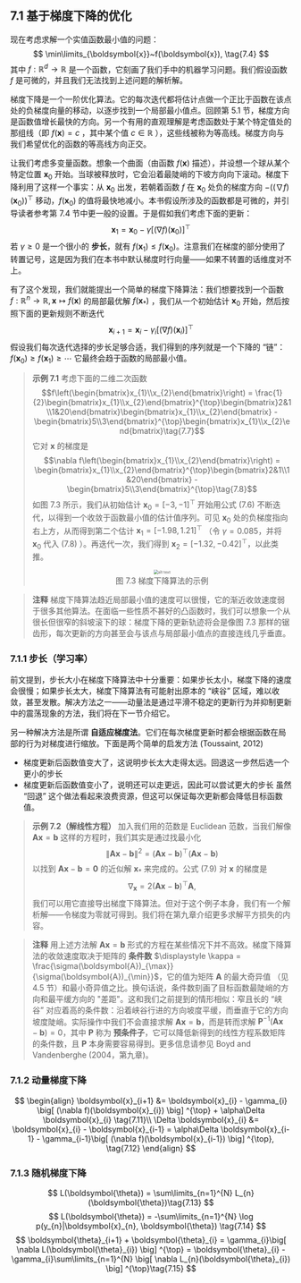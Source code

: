 ## 7.1 基于梯度下降的优化
现在考虑求解一个实值函数最小值的问题：
$$
\min\limits_{\boldsymbol{x}}~f(\boldsymbol{x}), \tag{7.4}
$$
其中 $f: \mathbb{R}^{d} \rightarrow \mathbb{R}$ 是一个函数，它刻画了我们手中的机器学习问题。我们假设函数 $f$ 是可微的，并且我们无法找到上述问题的解析解。

梯度下降是一个一阶优化算法。它的每次迭代都将估计点做一个正比于函数在该点处的负梯度向量的移动，以逐步找到一个局部最小值点。回顾第 5.1 节，梯度方向是函数值增长最快的方向。另一个有用的直观理解是考虑函数处于某个特定值处的那组线（即 $f(\boldsymbol{x})=c$ ，其中某个值 $c \in \mathbb{R}$ ），这些线被称为等高线。梯度方向与我们希望优化的函数的等高线方向正交。

让我们考虑多变量函数。想象一个曲面（由函数 $f(\boldsymbol{x})$ 描述），并设想一个球从某个特定位置 $\boldsymbol{x}_0$ 开始。当球被释放时，它会沿着最陡峭的下坡方向向下滚动。梯度下降利用了这样一个事实：从 $\boldsymbol{x}_0$ 出发，若朝着函数 $f$ 在 $\boldsymbol{x}_0$ 处负的梯度方向 $-\left((\nabla f)(\boldsymbol{x}_0)\right)^{\top}$ 移动，$f(\boldsymbol{x}_0)$ 的值将最快地减小。本书假设所涉及的函数都是可微的，并引导读者参考第 7.4 节中更一般的设置。于是假如我们考虑下面的更新：
$$
\boldsymbol{x}_{1} = \boldsymbol{x}_{0} - \gamma \big[ (\nabla f)(\boldsymbol{x}_{0}) \big] ^{\top} \tag{7.5}
$$
若 $\gamma \geqslant 0$ 是一个很小的 **步长**，就有 $f(\boldsymbol{x}_{1}) \leqslant f(\boldsymbol{x}_{0})$。注意我们在梯度的部分使用了转置记号，这是因为我们在本书中默认梯度时行向量——如果不转置的话维度对不上。

有了这个发现，我们就能提出一个简单的梯度下降算法：我们想要找到一个函数 $f: \mathbb{R}^{n} \rightarrow \mathbb{R}, \boldsymbol{x} \mapsto f(\boldsymbol{x})$ 的局部最优解 $f(\boldsymbol{x}_{*})$ ，我们从一个初始估计 $\boldsymbol{x}_{0}$ 开始，然后按照下面的更新规则不断迭代
$$
\boldsymbol{x}_{i+1} = \boldsymbol{x}_{i} - \gamma_{i} \big[ (\nabla f)(\boldsymbol{x}_{i}) \big] ^{\top} \tag{7.6}
$$
假设我们每次迭代选择的步长足够合适，我们得到的序列就是一个下降的 “链”：$f(\boldsymbol{x}_{0}) \geqslant f(\boldsymbol{x}_{1}) \geqslant \cdots$ 它最终会趋于函数的局部最小值。


> **示例 7.1**
> 考虑下面的二维二次函数
> $$f\left(\begin{bmatrix}x_{1}\\x_{2}\end{bmatrix}\right) = \frac{1}{2}\begin{bmatrix}x_{1}\\x_{2}\end{bmatrix}^{\top}\begin{bmatrix}2&1\\1&20\end{bmatrix}\begin{bmatrix}x_{1}\\x_{2}\end{bmatrix} - \begin{bmatrix}5\\3\end{bmatrix}^{\top}\begin{bmatrix}x_{1}\\x_{2}\end{bmatrix}\tag{7.7}$$
> 它对 $\boldsymbol{x}$ 的梯度是 $$\nabla f\left(\begin{bmatrix}x_{1}\\x_{2}\end{bmatrix}\right) = \begin{bmatrix}x_{1}\\x_{2}\end{bmatrix}^{\top}\begin{bmatrix}2&1\\1&20\end{bmatrix} - \begin{bmatrix}5\\3\end{bmatrix}^{\top}\tag{7.8}$$
> 如图 7.3 所示，我们从初始估计 $\boldsymbol{x}_{0} = [-3, -1]^{\top}$ 开始用公式 (7.6) 不断迭代，以得到一个收敛于函数最小值的估计值序列。可见 $\boldsymbol{x}_{0}$ 处的负梯度指向右上方，从而得到第二个估计 $\boldsymbol{x}_{1} = [-1.98, 1.21]^{\top}$ （令 $\gamma = 0.085$，并将 $\boldsymbol{x}_{0}$ 代入 (7.8) ）。再迭代一次，我们得到 $\boldsymbol{x}_{2} = [-1.32, -0.42]^{\top}$，以此类推。
> <center><img src="ch7/attachments/Pasted%20image%2020250630213059.png" alt="alt text" style="zoom:50%;"></center>
> <center>图 7.3 梯度下降算法的示例</center>

> **注释**
> 梯度下降算法趋近局部最小值的速度可以很慢，它的渐近收敛速度弱于很多其他算法。在面临一些性质不甚好的凸函数时，我们可以想象一个从很长但很窄的斜坡滚下的球：梯度下降的更新轨迹将会是像图 7.3 那样的锯齿形，每次更新的方向甚至会与该点与局部最小值点的直接连线几乎垂直。

### 7.1.1 步长（学习率）

前文提到，步长大小在梯度下降算法中十分重要：如果步长太小，梯度下降的速度会很慢；如果步长太大，梯度下降算法有可能射出原本的 “峡谷” 区域，难以收敛，甚至发散。解决方法之一——动量法是通过平滑不稳定的更新行为并抑制更新中的震荡现象的方法，我们将在下一节介绍它。

另一种解决方法是所谓 **自适应梯度法**。它们在每次梯度更新时都会根据函数在局部的行为对梯度进行缩放。下面是两个简单的启发方法 (Toussaint, 2012)
* 梯度更新后函数值变大了，这说明步长太大走得太远。回退这一步然后选一个更小的步长
* 梯度更新后函数值变小了，说明还可以走更远，因此可以尝试更大的步长
虽然 “回退” 这个做法看起来浪费资源，但这可以保证每次更新都会降低目标函数值。

> **示例 7.2（解线性方程）**
> 加入我们用的范数是 Euclidean 范数，当我们解像 $\boldsymbol{A}\boldsymbol{x} = \boldsymbol{b}$ 这样的方程时，我们其实是通过找最小化 $$ \| \boldsymbol{A}\boldsymbol{x} - \boldsymbol{b} \| ^{2} = (\boldsymbol{A}\boldsymbol{x} - \boldsymbol{b})^{\top}(\boldsymbol{A}\boldsymbol{x} - \boldsymbol{b})\tag{7.9}$$以找到 $\boldsymbol{A}\boldsymbol{x} - \boldsymbol{b} = \boldsymbol{0}$ 的近似解 $\boldsymbol{x}_{*}$ 来完成的。公式 (7.9) 对 $\boldsymbol{x}$ 的梯度是 $$ \nabla_{\boldsymbol{x}} = 2(\boldsymbol{A}\boldsymbol{x} - \boldsymbol{b})^{\top}\boldsymbol{A}, \tag{7.10} $$ 我们可以用它直接导出梯度下降算法。但对于这个例子本身，我们有一个解析解——令梯度为零就可得到。我们将在第九章介绍更多求解平方损失的内容。

> **注释**
> 用上述方法解 $\boldsymbol{A}\boldsymbol{x} = \boldsymbol{b}$ 形式的方程在某些情况下并不高效。梯度下降算法的收敛速度取决于矩阵的 **条件数** $\displaystyle \kappa = \frac{\sigma(\boldsymbol{A})_{\max}}{\sigma(\boldsymbol{A})_{\min}}$，它的值为矩阵 $\boldsymbol{A}$ 的最大奇异值 （见 4.5  节）和最小奇异值之比。换句话说，条件数刻画了目标函数最陡峭的方向和最平缓方向的 "差距"。这和我们之前提到的情形相似：窄且长的 “峡谷” 对应着高的条件数：沿着峡谷行进的方向坡度平缓，而垂直于它的方向坡度陡峭。实际操作中我们不会直接求解 $\boldsymbol{A}\boldsymbol{x} = \boldsymbol{b}$，而是转而求解 $\boldsymbol{P}^{-1}(\boldsymbol{A}\boldsymbol{x} - \boldsymbol{b}) = 0$，其中 $\boldsymbol{P}$ 称为 **预条件子**，它可以降低新得到的线性方程系数矩阵的条件数，且 $\boldsymbol{P}$ 本身需要容易得到。更多信息请参见 Boyd and Vandenberghe (2004，第九章)。

### 7.1.2 动量梯度下降
$$
\begin{align}
\boldsymbol{x}_{i+1} &= \boldsymbol{x}_{i} - \gamma_{i} \big[ (\nabla f)(\boldsymbol{x}_{i}) \big] ^{\top} + \alpha\Delta \boldsymbol{x}_{i} \tag{7.11}\\
\Delta \boldsymbol{x}_{i} &= \boldsymbol{x}_{i} - \boldsymbol{x}_{i-1} = \alpha\Delta \boldsymbol{x}_{i-1} - \gamma_{i-1}\big[ (\nabla f)(\boldsymbol{x}_{i-1}) \big] ^{\top}, \tag{7.12}
\end{align}
$$


### 7.1.3 随机梯度下降
$$
L(\boldsymbol{\theta}) = \sum\limits_{n=1}^{N} L_{n}(\boldsymbol{\theta})\tag{7.13}
$$
$$
L(\boldsymbol{\theta}) = -\sum\limits_{n=1}^{N} \log p(y_{n}|\boldsymbol{x}_{n}, \boldsymbol{\theta}) \tag{7.14}
$$
$$
\boldsymbol{\theta}_{i+1} + \boldsymbol{\theta}_{i} = \gamma_{i}\big[ \nabla L(\boldsymbol{\theta}_{i}) \big] ^{\top} = \boldsymbol{\theta}_{i} - \gamma_{i}\sum\limits_{n=1}^{N} \big[ \nabla L_{n}(\boldsymbol{\theta}_{i}) \big] ^{\top}\tag{7.15}
$$
